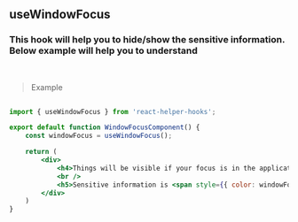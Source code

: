 ## useWindowFocus

### This hook will help you to hide/show the sensitive information. Below example will help you to understand

<br />

> Example

```jsx
 
import { useWindowFocus } from 'react-helper-hooks';

export default function WindowFocusComponent() {
    const windowFocus = useWindowFocus();

    return (
        <div>
            <h4>Things will be visible if your focus is in the application</h4>
            <br />
            <h5>Sensitive information is <span style={{ color: windowFocus ? "blue" : "red" }}>{windowFocus ? 'VISIBLE' : 'HIDDEN'}</span></h5>
        </div>
    )
}


```
